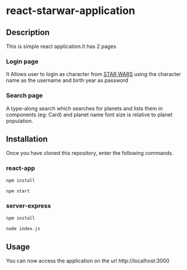 # react-starwar-application
## Description
This is simple react application.It has 2 pages
### Login page
It Allows user to login as character from [STAR WARS](https://swapi.co/api/people) using the character name as the username and birth year as password
### Search page
A type-along search which searches for planets and lists them in components (eg: Card) and planet name font size is relative to planet  population.
## Installation
Once you have cloned this repository, enter the following commands.
### react-app
```sh
npm install
```
```sh
npm start
```
### server-express
```sh
npm install
```
```sh
node index.js
```
## Usage
You can now access the application on the url http://localhost:3000
